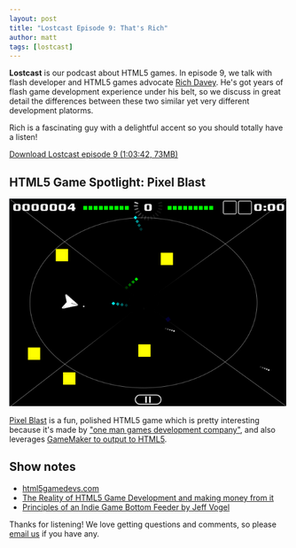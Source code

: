 ```yaml
---
layout: post
title: "Lostcast Episode 9: That's Rich"
author: matt
tags: [lostcast]
---
```


**Lostcast** is our podcast about HTML5 games. In episode 9, we talk with flash developer and HTML5 games advocate [Rich Davey](http://www.photonstorm.com/). He's got years of flash game development experience under his belt, so we discuss in great detail the differences between these two similar yet very different development platorms.

Rich is a fascinating guy with a delightful accent so you should totally have a listen!

<a class="download-podcast" href="/media/lostcast/lostcast_episode_9_thats_rich.mp3">
	Download Lostcast episode 9 (1:03:42, 73MB)
</a>

## HTML5 Game Spotlight: Pixel Blast

<a href="http://cryset.co.uk/home/p/playgame.php?id=61">
	<img alt="Pixel Blast" src="/media/images/posts/spotlights/pixel_blast.png">
</a>

[Pixel Blast](http://cryset.co.uk/home/p/playgame.php?id=61) is a fun, polished HTML5 game which is pretty interesting because it's made by ["one man games development company"](http://nocturnegames.webs.com/), and also leverages [GameMaker to output to HTML5](http://www.yoyogames.com/gamemaker/html5).

## Show notes

* [html5gamedevs.com][1]
* [The Reality of HTML5 Game Development and making money from it][2]
* [Principles of an Indie Game Bottom Feeder by Jeff Vogel][3]

Thanks for listening! We love getting questions and comments, so please [email us](mailto:hello@lostdecadegames.com) if you have any.

[1]: http://www.html5gamedevs.com/
[2]: http://www.photonstorm.com/archives/2759/the-reality-of-html5-game-development-and-making-money-from-it
[3]: http://www.gamasutra.com/view/feature/6698/principles_of_an_indie_game_bottom_.php
